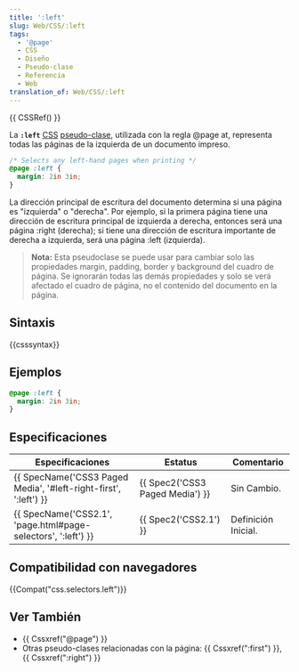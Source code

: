 ```yaml
---
title: ':left'
slug: Web/CSS/:left
tags:
  - '@page'
  - CSS
  - Diseño
  - Pseudo-clase
  - Referencia
  - Web
translation_of: Web/CSS/:left
---
```


{{ CSSRef() }}

La **`:left`** [CSS](/es/docs/Web/CSS) [pseudo-clase](/es/docs/Web/CSS/Pseudo-classes), utilizada con la regla @page at, representa todas las páginas de la izquierda de un documento impreso.

```css
/* Selects any left-hand pages when printing */
@page :left {
  margin: 2in 3in;
}
```

La dirección principal de escritura del documento determina si una página es "izquierda" o "derecha". Por ejemplo, si la primera página tiene una dirección de escritura principal de izquierda a derecha, entonces será una página :right (derecha); si tiene una dirección de escritura importante de derecha a izquierda, será una página :left (izquierda).

> **Nota:** Esta pseudoclase se puede usar para cambiar solo las propiedades margin, padding, border y background del cuadro de página. Se ignorarán todas las demás propiedades y solo se verá afectado el cuadro de página, no el contenido del documento en la página.

## Sintaxis

{{csssyntax}}

## Ejemplos

```css
@page :left {
  margin: 2in 3in;
}
```

## Especificaciones

| Especificaciones                                                                     | Estatus                                  | Comentario          |
| ------------------------------------------------------------------------------------ | ---------------------------------------- | ------------------- |
| {{ SpecName('CSS3 Paged Media', '#left-right-first', ':left') }} | {{ Spec2('CSS3 Paged Media') }} | Sin Cambio.         |
| {{ SpecName('CSS2.1', 'page.html#page-selectors', ':left') }}     | {{ Spec2('CSS2.1') }}             | Definición Inicial. |

## Compatibilidad con navegadores

{{Compat("css.selectors.left")}}

## Ver También

- {{ Cssxref("@page") }}
- Otras pseudo-clases relacionadas con la página: {{ Cssxref(":first") }}, {{ Cssxref(":right") }}
